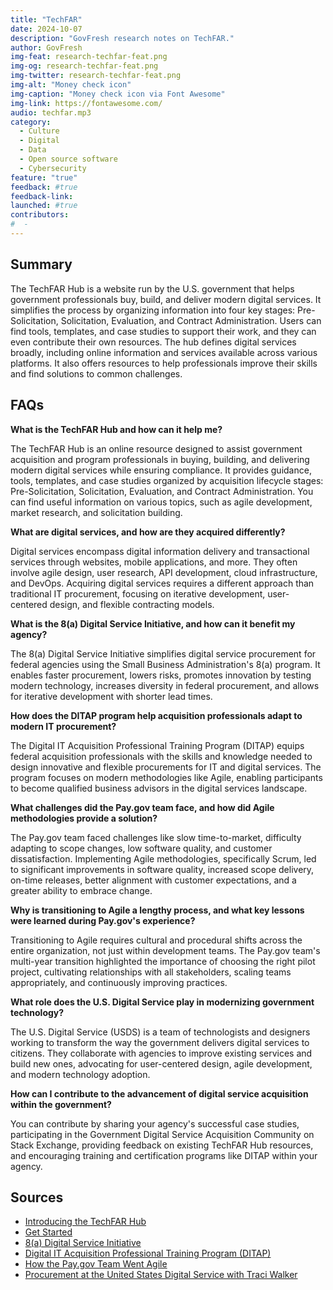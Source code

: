 ```yaml
---
title: "TechFAR"
date: 2024-10-07
description: "GovFresh research notes on TechFAR."
author: GovFresh
img-feat: research-techfar-feat.png
img-og: research-techfar-feat.png
img-twitter: research-techfar-feat.png
img-alt: "Money check icon"
img-caption: "Money check icon via Font Awesome"
img-link: https://fontawesome.com/
audio: techfar.mp3
category:
  - Culture
  - Digital
  - Data
  - Open source software
  - Cybersecurity
feature: "true"
feedback: #true
feedback-link: 
launched: #true
contributors:
#  - 
---
```


## Summary

The TechFAR Hub is a website run by the U.S. government that helps government professionals buy, build, and deliver modern digital services. It simplifies the process by organizing information into four key stages: Pre-Solicitation, Solicitation, Evaluation, and Contract Administration. Users can find tools, templates, and case studies to support their work, and they can even contribute their own resources. The hub defines digital services broadly, including online information and services available across various platforms. It also offers resources to help professionals improve their skills and find solutions to common challenges.

## FAQs

**What is the TechFAR Hub and how can it help me?**

The TechFAR Hub is an online resource designed to assist government acquisition and program professionals in buying, building, and delivering modern digital services while ensuring compliance. It provides guidance, tools, templates, and case studies organized by acquisition lifecycle stages: Pre-Solicitation, Solicitation, Evaluation, and Contract Administration. You can find useful information on various topics, such as agile development, market research, and solicitation building.

**What are digital services, and how are they acquired differently?**

Digital services encompass digital information delivery and transactional services through websites, mobile applications, and more. They often involve agile design, user research, API development, cloud infrastructure, and DevOps. Acquiring digital services requires a different approach than traditional IT procurement, focusing on iterative development, user-centered design, and flexible contracting models.

**What is the 8(a) Digital Service Initiative, and how can it benefit my agency?**

The 8(a) Digital Service Initiative simplifies digital service procurement for federal agencies using the Small Business Administration's 8(a) program. It enables faster procurement, lowers risks, promotes innovation by testing modern technology, increases diversity in federal procurement, and allows for iterative development with shorter lead times.

**How does the DITAP program help acquisition professionals adapt to modern IT procurement?**

The Digital IT Acquisition Professional Training Program (DITAP) equips federal acquisition professionals with the skills and knowledge needed to design innovative and flexible procurements for IT and digital services. The program focuses on modern methodologies like Agile, enabling participants to become qualified business advisors in the digital services landscape.

**What challenges did the Pay.gov team face, and how did Agile methodologies provide a solution?**

The Pay.gov team faced challenges like slow time-to-market, difficulty adapting to scope changes, low software quality, and customer dissatisfaction. Implementing Agile methodologies, specifically Scrum, led to significant improvements in software quality, increased scope delivery, on-time releases, better alignment with customer expectations, and a greater ability to embrace change.

**Why is transitioning to Agile a lengthy process, and what key lessons were learned during Pay.gov's experience?**

Transitioning to Agile requires cultural and procedural shifts across the entire organization, not just within development teams. The Pay.gov team's multi-year transition highlighted the importance of choosing the right pilot project, cultivating relationships with all stakeholders, scaling teams appropriately, and continuously improving practices.

**What role does the U.S. Digital Service play in modernizing government technology?**

The U.S. Digital Service (USDS) is a team of technologists and designers working to transform the way the government delivers digital services to citizens. They collaborate with agencies to improve existing services and build new ones, advocating for user-centered design, agile development, and modern technology adoption.

**How can I contribute to the advancement of digital service acquisition within the government?**

You can contribute by sharing your agency's successful case studies, participating in the Government Digital Service Acquisition Community on Stack Exchange, providing feedback on existing TechFAR Hub resources, and encouraging training and certification programs like DITAP within your agency.

## Sources

- [Introducing the TechFAR Hub](https://obamawhitehouse.archives.gov/blog/2016/07/26/introducing-techfar-hub)
- [Get Started](https://techfarhub.usds.gov/get-started/)
- [8(a) Digital Service Initiative](https://techfarhub.usds.gov/get-started/8a/)
- [Digital IT Acquisition Professional Training Program (DITAP)](https://techfarhub.usds.gov/get-started/ditap/)
- [How the Pay.gov Team Went Agile](https://techfarhub.usds.gov/resources/case-studies/how-pay-gov-team-went-agile/)
- [ Procurement at the United States Digital Service with Traci Walker ](https://www.youtube.com/watch?v=4yL65gPY6KQ&list=TLGGslUBX0mdVuQwNzEwMjAyNA)